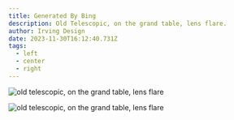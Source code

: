 ```yaml
---
title: Generated By Bing
description: Old Telescopic, on the grand table, lens flare.
author: Irving Design
date: 2023-11-30T16:12:40.731Z
tags:
  - left
  - center
  - right
---
```

![old telescopic, on the grand table, lens flare](https://th.bing.com/th/id/OIG.LWqq0sOg2DXjOnjsVyO3?pid=ImgGn "Old Telescopic, on the grand table, lens flare")

![old telescopic, on the grand table, lens flare](https://th.bing.com/th/id/OIG.8K5d0UIycDI6nyKV3MOh?pid=ImgGn "Old Telescopic, on the grand table, lens flare")